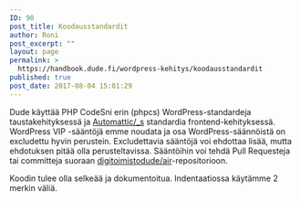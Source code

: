 ```yaml
---
ID: 90
post_title: Koodausstandardit
author: Roni
post_excerpt: ""
layout: page
permalink: >
  https://handbook.dude.fi/wordpress-kehitys/koodausstandardit
published: true
post_date: 2017-08-04 15:01:29
---
```

Dude käyttää PHP CodeSni erin (phpcs) WordPress-standardeja taustakehityksessä ja <a href="https://github.com/Automattic/_s" class="github">Automattic/_s</a> standardia frontend-kehityksessä. WordPress VIP -sääntöjä emme noudata ja osa WordPress-säännöistä on excludettu hyvin perustein. Excludettavia sääntöjä voi ehdottaa lisää, mutta ehdotuksen pitää olla perusteltavissa. Sääntöihin voi tehdä Pull Requesteja tai committeja suoraan <a href="https://github.com/digitoimistodude/air" class="github">digitoimistodude/air</a>-repositorioon.

Koodin tulee olla selkeää ja dokumentoitua. Indentaatiossa käytämme 2 merkin väliä.